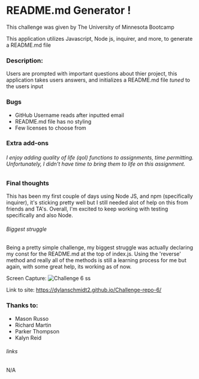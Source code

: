 # README.md Generator !

This challenge was given by The University of Minnesota Bootcamp 

This application utilizes Javascript, Node js, inquirer, and more, to generate a README.md file

### Description: 
Users are prompted with important questions about thier project, this application takes users answers, and initializes a README.md file _tuned_ to the users input
    
### Bugs

* GitHub Username reads after inputted email
* README.md file has no styling
* Few licenses to choose from

### Extra add-ons

###### I enjoy adding quality of life (qol) functions to assignments, time permitting. Unfortunately, I didn't have time to bring them to life on this assignment.


### Final thoughts
This has been my first couple of days using Node JS, and npm (specifically inquirer), it's sticking pretty well but I still needed alot of help on this from friends and TA's. Overall, I'm excited to keep working with testing specifically and also Node.
###### Biggest struggle
Being a pretty simple challenge, my biggest struggle was actually declaring my const for the README.md at the top of index.js. Using the 'reverse' method  and really all of the methods is still a learning process for me but again, with some great help, its working as of now.


Screen Capture:
![Challenge 6 ss](https://user-images.githubusercontent.com/109780961/195235953-9d0ef683-49b6-45c0-b44a-78b49aa8ab0a.PNG)


Link to site: https://dylanschmidt2.github.io/Challenge-repo-6/

### Thanks to:
* Mason Russo
* Richard Martin
* Parker Thompson
* Kalyn Reid
###### links

N/A
